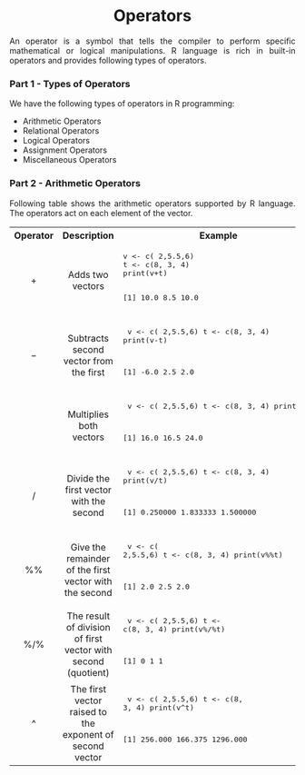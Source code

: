 <div align='justify'>

# <div align='center'>Operators</div>

An operator is a symbol that tells the compiler to perform specific mathematical or logical manipulations. R language is rich in built-in operators and provides following types of operators.

### Part 1 - Types of Operators

We have the following types of operators in R programming:

- Arithmetic Operators
- Relational Operators
- Logical Operators
- Assignment Operators
- Miscellaneous Operators

### Part 2 - Arithmetic Operators

Following table shows the arithmetic operators supported by R language. The operators act on each element of the vector.

<table align='center'>
    <tr align='center'>
        <th>Operator</th>
        <th>Description</th>
        <th>Example</th>
    </tr>
    <tr>
        <td align='center'>+</td>
        <td align='center'>Adds two vectors</td>
        <td align='justify'>
            <pre>
v <- c( 2,5.5,6)
t <- c(8, 3, 4)
print(v+t)

[1] 10.0  8.5  10.0
            </pre>
        </td>
    </tr>
    <tr>
        <td align='center'>−</td>
        <td align='center'>Subtracts second vector from the first</td>
        <td align='justify'>
            <pre>
v <- c( 2,5.5,6)
t <- c(8, 3, 4)
print(v-t)

[1] -6.0  2.5  2.0
            </pre>
        </td>
    </tr>
    <tr>
        <td align='center'>*</td>
        <td align='center'>Multiplies both vectors</td>
        <td align='justify'>
            <pre>
v <- c( 2,5.5,6)
t <- c(8, 3, 4)
print(v*t)

[1] 16.0 16.5 24.0
            </pre>
        </td>
    </tr>
    <tr>
        <td align='center'>/</td>
        <td align='center'>Divide the first vector with the second</td>
        <td align='justify'>
            <pre>
v <- c( 2,5.5,6)
t <- c(8, 3, 4)
print(v/t)

[1] 0.250000 1.833333 1.500000
            </pre>
        </td>
    </tr>
    <tr>
        <td align='center'>%%</td>
        <td align='center'>Give the remainder of the first vector with the second</td>
        <td align='justify'>
            <pre>
v <- c( 2,5.5,6)
t <- c(8, 3, 4)
print(v%%t)

[1] 2.0 2.5 2.0
            </pre>
        </td>
    </tr>
    <tr>
        <td align='center'>%/%</td>
        <td align='center'>The result of division of first vector with second (quotient)</td>
        <td align='justify'>
            <pre>
v <- c( 2,5.5,6)
t <- c(8, 3, 4)
print(v%/%t)

[1] 0 1 1
            </pre>
        </td>
    </tr>
    <tr>
        <td align='center'>^</td>
        <td align='center'>The first vector raised to the exponent of second vector</td>
        <td align='justify'>
            <pre>
v <- c( 2,5.5,6)
t <- c(8, 3, 4)
print(v^t)

[1]  256.000  166.375 1296.000
            </pre>
        </td>
    </tr>
</table>

</div>